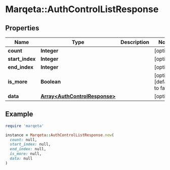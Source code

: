 # Marqeta::AuthControlListResponse

## Properties

| Name | Type | Description | Notes |
| ---- | ---- | ----------- | ----- |
| **count** | **Integer** |  | [optional] |
| **start_index** | **Integer** |  | [optional] |
| **end_index** | **Integer** |  | [optional] |
| **is_more** | **Boolean** |  | [optional][default to false] |
| **data** | [**Array&lt;AuthControlResponse&gt;**](AuthControlResponse.md) |  | [optional] |

## Example

```ruby
require 'marqeta'

instance = Marqeta::AuthControlListResponse.new(
  count: null,
  start_index: null,
  end_index: null,
  is_more: null,
  data: null
)
```

